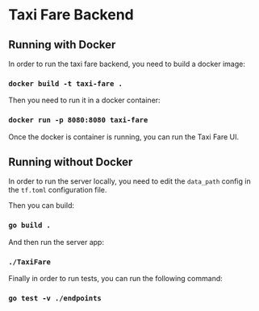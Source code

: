 # Taxi Fare Backend

## Running with Docker
In order to run the taxi fare backend, you need to build a docker image:

### `docker build -t taxi-fare .`

Then you need to run it in a docker container: 

### `docker run -p 8080:8080 taxi-fare`

Once the docker is container is running, you can run the Taxi Fare UI.

## Running without Docker
In order to run the server locally, you need to edit the `data_path` 
config in the `tf.toml` configuration file.

Then you can build:

### `go build .`

And then run the server app:

### `./TaxiFare`

Finally in order to run tests, you can run the following command:

### `go test -v ./endpoints`

